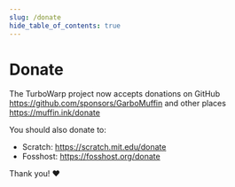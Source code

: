 ```yaml
---
slug: /donate
hide_table_of_contents: true
---
```


# Donate

The TurboWarp project now accepts donations on GitHub https://github.com/sponsors/GarboMuffin and other places https://muffin.ink/donate

You should also donate to:

 - Scratch: https://scratch.mit.edu/donate
 - Fosshost: https://fosshost.org/donate

Thank you! ❤️
